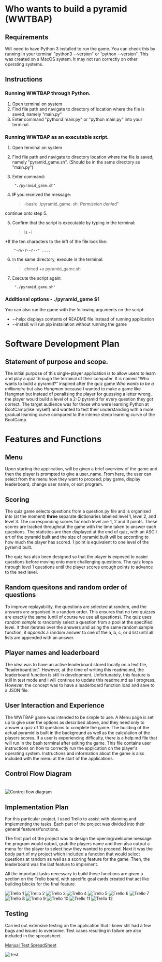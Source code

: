 # Who wants to build a pyramid (WWTBAP)

## Requirements

Will need to have Python 3 installed to run the game. You can check this by running in your terminal "python3 --version" or "python --version". This was created on a MacOS system. It may not run correctly on other operating systems.

## Instructions

### Running WWTBAP through Python.

1. Open terminal on system
2. Find file path and navigate to directory of location where the file is saved, namely "main.py"
3. Enter command "python3 main.py" or "python main.py" into your terminal.

### Running WWTBAP as an executable script.

1. Open terminal on system
2. Find file path and navigate to directory location where the file is saved, namely "pyramid_game.sh". (Should be in the same directory as "main.py")
3. Enter command: 

        "./pyramid_game.sh"

4. **IF** you received the message:

    >-bash: ./pyramid_game. sh: _Permission denied_" 

continue onto step 5.

5. Confirm that the script is executable by typing in the terminal:

    >ls -l

*If the ten characters to the left of the file look like:

        "-rw-r--r--" ....

6. In the same directory, execute in the terminal:

    >chmod +x pyramid_game.sh

7. Execute the script again:

        "./pyramid_game.sh"

### Additional options - ./pyramid_game $1
You can also run the game with the following arguments on the script:

* --help: displays contents of README file instead of running application
* --install: will run pip installation without running the game

# Software Development Plan

## Statement of purpose and scope.

The initial purpose of this single-player application is to allow users to learn and play a quiz through the terminal of their computer. It is named "Who wants to build a pyramid?" inspired after the quiz game *Who wants to be a millionaire* but also *Hangman* because I wanted to make a game like Hangman but instead of penalising the player for guessing a letter wrong, the player would build a level of a 2-D pyramid for every question they got correct. The target audience was for those who were learning Python at BootCamp(like myself) and wanted to test their understanding with a more gradual learning curve compared to the intense steep learning curve of the BootCamp. 

# Features and Functions

## Menu

Upon starting the application, will be given a brief overview of the game and then the player is prompted to give a user_name. From here, the user can select from the menu how they want to proceed; play game, display leaderboard, change user name, or exit program.

## Scoring

The quiz game selects questions from a question.py file and is organised into (at the moment) **three** separate dictionaries labelled level 1, level 2, and level 3. The corresponding scores for each level are 1, 2 and 3 points. These scores are tracked throughout the game with the time taken to answer each questions. The statistics are then displayed at the end of quiz, with an ASCII art of the pyramid built and the size of pyramid built will be according to how much the player has scored. 1 point is equivalent to one level of the pyramid built.  

The quiz has also been designed so that the player is exposed to easier questions before moving onto more challenging questions. The quiz loops through level 1 questions until the player scores enough points to advance to the next level.

## Random quesitons and random order of questions

To improve replayability, the questions are selected at random, and the answers are organised in a random order. This ensures that no two quizzes are exactly the same (until of course we use all questions). The quiz uses *random.sample* to randomly select a question from a pool at the specified level. It then iterates over the answers and using the same random.sample function, it *appends* a random answer to one of the a, b, c, or d list until all lists are appended with an answer.  

## Player names and leaderboard

The idea was to have an active leaderboard stored locally on a text file, "leaderboard.txt". However, at the time of writing this readme.md, the leaderboard function is still in development. Unfortunately, this feature is still in test mode and I will continue to update this readme.md as I progress. However, the concept was to have a leaderboard function load and save to a JSON file. 

## User Interaction and Experience

The WWTBAP game was intended to be simple to use. A Menu page is set up to give user the options as described above, and they need only to answer a quiz of 10 questions to complete the game. The building of the actual pyramid is built in the background as well as the calculation of the players scores. If a user is experiencing difficulty, there is a help.md file that will run in the bash terminal after exiting the game. This file contains user instructions on how to correctly run the application on the player's operating system. Instructions and information about the game is also included with the menu at the start of the applications.

## Control Flow Diagram
#
![Control flow diagram](/docs/WWTBAP_control_flow.png)

## Implementation Plan 

For this particular project, I used Trello to assist with planning and implementing the tasks. Each part of the project was divided into their general features/functions. 

The first part of the project was to design the opening/welcome message the program would output, grab the players name and then also output a menu for the player to select how they wanted to proceed. Next it was the body part of my project which included a function that would select questions at random as well as a scoring feature for the game. Then, the leaderboard was the last feature to implement. 

All the important tasks necessary to build these functions are given a section on the Trello board, with specific goal cards created that act like building blocks for the final feature. 

![Trello 1](/docs/trello_1.png)
![Trello 2](/docs/trello_2.png)
![Trello 3](/docs/trello_3.png)
![Trello 4](/docs/trello_4.png)
![Trello 5](/docs/trello_5.png)
![Trello 6](/docs/trello_6.png)
![Trello 7](/docs/trello_7.png)
![Trello 8](/docs/trello_8.png)
![Trello 9](/docs/trello_9.png)
![Trello 10](/docs/trello_10.png)
![Trello 11](/docs/trello_11.png)
![Trello 12](/docs/trello_12.png)

## Testing

Carried out extensive testing on the application that I knew still had a few bugs and issues to overcome. Test cases resulting in failure are also included in the spreadsheet. 

[Manual Test SpreadSheet](https://github.com/alam1704/T1A3/blob/main/docs/manual_testing.xlsx)

![Test](/docs/manual_test_screenshot.png)

